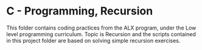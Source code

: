 # C - Programming, Recursion
This folder contains coding practices from the ALX program, under the Low level programming curriculum.
Topic is Recursion and the scripts contained in this project folder are based on solving simple recursion exercises.
